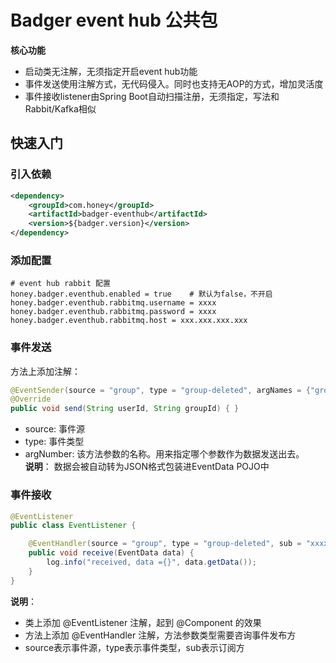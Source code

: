 # Badger event hub 公共包

**核心功能**
- 启动类无注解，无须指定开启event hub功能
- 事件发送使用注解方式，无代码侵入。同时也支持无AOP的方式，增加灵活度
- 事件接收listener由Spring Boot自动扫描注册，无须指定，写法和Rabbit/Kafka相似

## 快速入门
### 引入依赖
```xml
<dependency>
    <groupId>com.honey</groupId>
    <artifactId>badger-eventhub</artifactId>
    <version>${badger.version}</version>
</dependency>
```

### 添加配置
```properties
# event hub rabbit 配置
honey.badger.eventhub.enabled = true    # 默认为false，不开启
honey.badger.eventhub.rabbitmq.username = xxxx
honey.badger.eventhub.rabbitmq.password = xxxx
honey.badger.eventhub.rabbitmq.host = xxx.xxx.xxx.xxx
```

### 事件发送
方法上添加注解：
```java
@EventSender(source = "group", type = "group-deleted", argNames = {"groupId"})
@Override
public void send(String userId, String groupId) { }
```
- source: 事件源  
- type: 事件类型  
- argNumber: 该方法参数的名称。用来指定哪个参数作为数据发送出去。  
**说明**： 数据会被自动转为JSON格式包装进EventData POJO中
  
### 事件接收
```java
@EventListener
public class EventListener {

    @EventHandler(source = "group", type = "group-deleted", sub = "xxxx")
    public void receive(EventData data) {
        log.info("received, data ={}", data.getData());
    }
}
```
**说明**：
- 类上添加 @EventListener 注解，起到 @Component 的效果
- 方法上添加 @EventHandler 注解，方法参数类型需要咨询事件发布方
- source表示事件源，type表示事件类型，sub表示订阅方